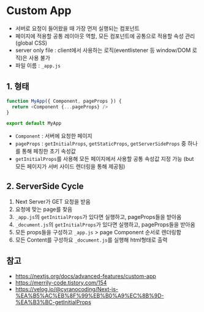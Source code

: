 # Custom App

- 서버로 요청이 들어왔을 때 가장 먼저 실행되는 컴포넌트
- 페이지에 적용할 공통 레이아웃 역할, 모든 컴포넌트에 공통으로 적용할 속성 관리(global CSS)
- server only file : client에서 사용하는 로직(eventlistener 등 window/DOM 로직)은 사용 불가
- 파일 이름 :  ```_app.js```

## 1. 형태
```javascript
function MyApp({ Component, pageProps }) {
  return <Component {...pageProps} />
}

export default MyApp
```
- ```Component``` : 서버에 요청한 페이지
- ```pageProps``` : ```getInitialProps```, ```getStaticProps```, ```getServerSideProps``` 중 하나를 통해 페칭한 초기 속성값
- ```getInitialProps```를 사용해 모든 페이지에서 사용할 공통 속성값 지정 가능 (but 모든 페이지가 서버 사이드 렌더링을 통해 제공됨)

## 2. ServerSide Cycle
1. Next Server가 GET 요청을 받음
2. 요청에 맞는 page를 찾음
3. ```_app.js```의 ```getInitialProps```가 있다면 실행하고, pageProps들을 받아옴
4. ```_document.js```의 ```getInitialProps```가 있다면 실행하고, pageProps들을 받아옴
5. 모든 props들을 구성하고 ```_app.js``` > page Component 순서로 렌더링함
6. 모든 Content를 구성하요 ```_document.js```를 실행해 html형태로 출력



## 참고
- https://nextjs.org/docs/advanced-features/custom-app
- https://merrily-code.tistory.com/154
- https://velog.io/@cyranocoding/Next-js-%EA%B5%AC%EB%8F%99%EB%B0%A9%EC%8B%9D-%EA%B3%BC-getInitialProps

